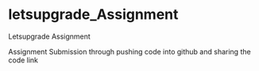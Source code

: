# letsupgrade_Assignment
Letsupgrade Assignment

Assignment Submission through pushing code into github and sharing the code link
